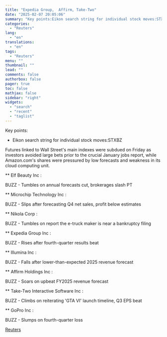 ```yaml
---
title: "Expedia Group,  Affirm, Take-Two"
date: "2025-02-07 20:05:06"
summary: "Key points:Eikon search string for individual stock moves:STXBZFutures linked to Wall Street's main indexes were subdued on Friday as investors avoided large bets prior to the crucial January jobs report, while Amazon.com's shares were pressured by low forecasts and weakness in its cloud computing unit.** Elf Beauty Inc :BUZZ -..."
categories:
  - "Reuters"
lang:
  - "en"
translations:
  - "en"
tags:
  - "Reuters"
menu: ""
thumbnail: ""
lead: ""
comments: false
authorbox: false
pager: true
toc: false
mathjax: false
sidebar: "right"
widgets:
  - "search"
  - "recent"
  - "taglist"
---
```


Key points:

* Eikon search string for individual stock moves:STXBZ

Futures linked to Wall Street's main indexes were subdued on Friday as investors avoided large bets prior to the crucial January jobs report, while Amazon.com's shares were pressured by low forecasts and weakness in its cloud computing unit.

\*\* Elf Beauty Inc :

BUZZ - Tumbles on annual forecasts cut, brokerages slash PT

\*\* Microchip Technology Inc :

BUZZ - Slips after forecasting Q4 net sales, profit below estimates

\*\* Nikola Corp :

BUZZ - Tumbles on report the e-truck maker is near a bankruptcy filing

\*\* Expedia Group Inc :

BUZZ - Rises after fourth-quarter results beat

\*\* Illumina Inc :

BUZZ - Falls after lower-than-expected 2025 revenue forecast

\*\* Affirm Holdings Inc :

BUZZ - Soars on upbeat FY2025 revenue forecast

\*\* Take-Two Interactive Software Inc :

BUZZ - Climbs on reiterating 'GTA VI' launch timeline, Q3 EPS beat

\*\* GoPro Inc :

BUZZ - Slumps on fourth-quarter loss

[Reuters](https://www.tradingview.com/news/reuters.com,2025:newsml_L6N3OY0HV:0-expedia-group-affirm-take-two/)
